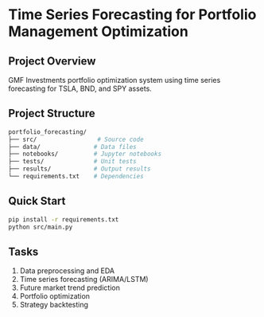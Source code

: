 # Time Series Forecasting for Portfolio Management Optimization

## Project Overview

GMF Investments portfolio optimization system using time series forecasting for TSLA, BND, and SPY assets.

## Project Structure

```bash
portfolio_forecasting/
├── src/                 # Source code
├── data/               # Data files
├── notebooks/          # Jupyter notebooks
├── tests/              # Unit tests
├── results/            # Output results
└── requirements.txt    # Dependencies
```

## Quick Start
```bash
pip install -r requirements.txt
python src/main.py
```

## Tasks
1. Data preprocessing and EDA
2. Time series forecasting (ARIMA/LSTM)
3. Future market trend prediction
4. Portfolio optimization
5. Strategy backtesting